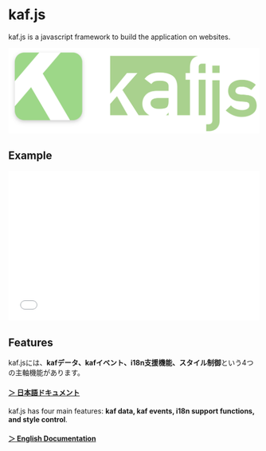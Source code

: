 # kaf.js

kaf.js is a javascript framework to build the application on websites.

![kaf.js](./logo_with_icon.png)

## Example

<iframe width="100%" height="300" src="//jsfiddle.net/mtsgi/b2c9m14v/19/embedded/js,html,result/" allowfullscreen="allowfullscreen" allowpaymentrequest frameborder="0"></iframe>

## Features

kaf.jsには、**kafデータ、kafイベント、i18n支援機能、スタイル制御**という4つの主軸機能があります。

#### [＞ 日本語ドキュメント](https://mtsgi.github.io/kafjs/docs/)

kaf.js has four main features: **kaf data, kaf events, i18n support functions, and style control**.

#### [＞ English Documentation](https://mtsgi.github.io/kafjs/docs/en/)
